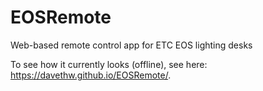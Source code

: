 # EOSRemote
Web-based remote control app for ETC EOS lighting desks

To see how it currently looks (offline), see here: https://davethw.github.io/EOSRemote/.
